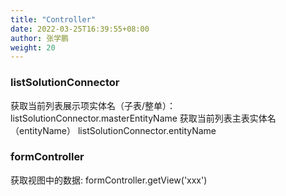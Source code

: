 ```yaml
---
title: "Controller"
date: 2022-03-25T16:39:55+08:00
author: 张学鹏
weight: 20
---
```

### listSolutionConnector
 获取当前列表展示项实体名（子表/整单）：listSolutionConnector.masterEntityName
 获取当前列表主表实体名（entityName） listSolutionConnector.entityName

### formController 
获取视图中的数据: formController.getView('xxx')